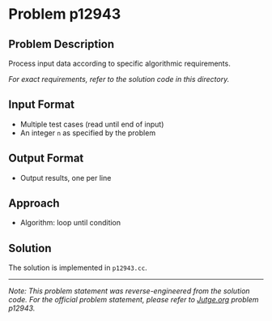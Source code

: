 # Problem p12943

## Problem Description

Process input data according to specific algorithmic requirements.

*For exact requirements, refer to the solution code in this directory.*

## Input Format

- Multiple test cases (read until end of input)
- An integer `n` as specified by the problem

## Output Format

- Output results, one per line

## Approach

- Algorithm: loop until condition

## Solution

The solution is implemented in `p12943.cc`.

---

*Note: This problem statement was reverse-engineered from the solution code. For the official problem statement, please refer to [Jutge.org](https://jutge.org/) problem p12943.*
